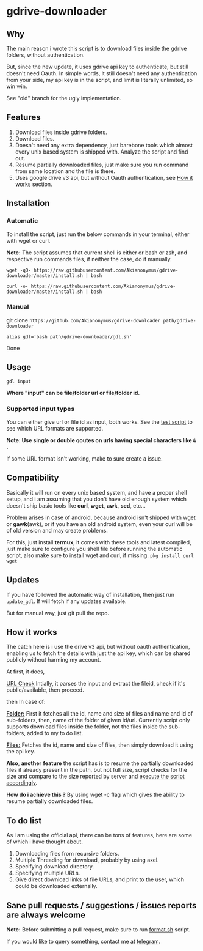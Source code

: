 # gdrive-downloader

## Why

The main reason i wrote this script is to download files inside the gdrive folders, without authentication.

But, since the new update, it uses gdrive api key to authenticate, but still doesn't need Oauth.
In simple words, it still doesn't need any authentication from your side, my api key is in the script, and limit is literally unlimited, so win win.

See "old" branch for the ugly implementation.

## Features

 1. Download files inside gdrive folders.
 2. Download files.
 3. Doesn't need any extra dependency, just barebone tools which almost every unix based system is shipped with. Analyze the script and find out.
 4. Resume partially downloaded files, just make sure you run command from same location and the file is there.
 5. Uses google drive v3 api, but without Oauth authentication, see [How it works](#how-it-works) section.

## Installation

### Automatic

To install the script, just run the below commands in your terminal, either with wget or curl.

**Note:** The script assumes that current shell is either or bash or zsh, and respective run commands files, if neither the case, do it manually.

`wget -qO- https://raw.githubusercontent.com/Akianonymus/gdrive-downloader/master/install.sh | bash`

`curl -o- https://raw.githubusercontent.com/Akianonymus/gdrive-downloader/master/install.sh | bash`

### Manual

git clone `https://github.com/Akianonymus/gdrive-downloader path/gdrive-downloader`

`alias gdl='bash path/gdrive-downloader/gdl.sh'`

Done

## Usage

`gdl input`

 **Where "input" can be file/folder url or file/folder id.**

### Supported input types

You can either give url or file id as input, both works.
See the [test script](https://github.com/Akianonymus/gdrive-downloader/test.sh) to see which URL formats are supported.

**Note: Use single or double qoutes on urls having special characters like `&` .**

If some URL format isn't working, make to sure create a issue.

## Compatibility

Basically it will run on every unix based system, and have a proper shell setup, and i am assuming that you don't have old enough system which doesn't ship basic tools like **curl**, **wget**, **awk**, **sed**, etc...

Problem arises in case of android, because android isn't shipped with wget or **gawk**(awk), or if you have an old android system, even your curl will be of old version and may create problems.

For this, just install **termux**, it comes with these tools and latest compiled, just make sure to configure you shell file before running the automatic script, also make sure to install wget and curl, if missing.
`pkg install curl wget`

## Updates

If you have followed the automatic way of installation, then just run `update_gdl`.
If will fetch if any updates available.

But for manual way, just git pull the repo.

## How it works

The catch here is i use the drive v3 api, but without oauth authentication, enabling us to fetch the details with just the api key, which can be shared publicly without harming my account.

At first, it does,

[URL Check](https://github.com/Akianonymus/gdrive-downloader/blob/master/gdl.sh#L43-#L77)
Intially, it parses the input and extract the fileid, check if it's public/available, then proceed.

then
In case of:

[**Folder:**](https://github.com/Akianonymus/gdrive-downloader/blob/master/gdl.sh#L172-#L233)
First it fetches all the id, name and size of files and name and id of sub-folders, then, name of the folder of given id/url.
Currently script only supports download files inside the folder, not the files inside the sub-folders, added to my to do list.

[**Files:**](https://github.com/Akianonymus/gdrive-downloader/blob/master/gdl.sh#L80-#L133)
Fetches the id, name and size of files, then simply download it using the api key.

  **Also**, **another** **feature** the script has is to resume the partially downloaded files if already present in the path, but not full size, script checks for the size and compare to the size reported by server and [execute the script accordingly](https://github.com/Akianonymus/gdrive-downloader/blob/master/gdl.sh#L142).

  **How do i achieve this ?**
   By using wget -c flag which gives the ability to resume partially downloaded files.

## To do list

As i am using the official api, there can be tons of features, here are some of which i have thought about.

 1. Downloading files from recursive folders.
 2. Multiple Threading for download, probably by using axel.
 3. Specifying download directory.
 4. Specifying multiple URLs.
 5. Give direct download links of file URLs, and print to the user, which could be downloaded externally.

## Sane pull requests / suggestions / issues reports are always welcome

**Note:** Before submitting a pull request, make sure to run [format.sh](https://github.com/Akianonymus/gdrive-downloader/blob/master/format.sh) script.

If you would like to query something, contact me at [telegram](https://t.me/Akianonymus).
